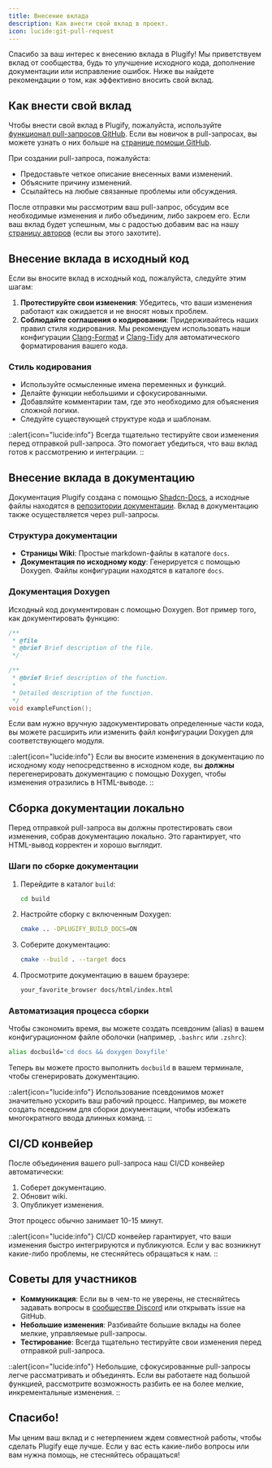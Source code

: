 ```yaml
---
title: Внесение вклада
description: Как внести свой вклад в проект.
icon: lucide:git-pull-request
---
```


Спасибо за ваш интерес к внесению вклада в Plugify! Мы приветствуем вклад от сообщества, будь то улучшение исходного кода, дополнение документации или исправление ошибок. Ниже вы найдете рекомендации о том, как эффективно вносить свой вклад.

## **Как внести свой вклад**

Чтобы внести свой вклад в Plugify, пожалуйста, используйте [функционал pull-запросов GitHub](https://github.com/your-username/plugify/pulls). Если вы новичок в pull-запросах, вы можете узнать о них больше на [странице помощи GitHub](https://help.github.com/articles/using-pull-requests/).

При создании pull-запроса, пожалуйста:
- Предоставьте четкое описание внесенных вами изменений.
- Объясните причину изменений.
- Ссылайтесь на любые связанные проблемы или обсуждения.

После отправки мы рассмотрим ваш pull-запрос, обсудим все необходимые изменения и либо объединим, либо закроем его. Если ваш вклад будет успешным, мы с радостью добавим вас на нашу [страницу авторов](/introduction/credits) (если вы этого захотите).

## **Внесение вклада в исходный код**

Если вы вносите вклад в исходный код, пожалуйста, следуйте этим шагам:

1. **Протестируйте свои изменения**: Убедитесь, что ваши изменения работают как ожидается и не вносят новых проблем.
2. **Соблюдайте соглашения о кодировании**: Придерживайтесь наших правил стиля кодирования. Мы рекомендуем использовать наши конфигурации [Clang-Format](https://clang.llvm.org/docs/ClangFormat.html) и [Clang-Tidy](https://clang.llvm.org/extra/clang-tidy/) для автоматического форматирования вашего кода.

### **Стиль кодирования**
- Используйте осмысленные имена переменных и функций.
- Делайте функции небольшими и сфокусированными.
- Добавляйте комментарии там, где это необходимо для объяснения сложной логики.
- Следуйте существующей структуре кода и шаблонам.

::alert{icon="lucide:info"}
Всегда тщательно тестируйте свои изменения перед отправкой pull-запроса. Это помогает убедиться, что ваш вклад готов к рассмотрению и интеграции.
::

## **Внесение вклада в документацию**

Документация Plugify создана с помощью [Shadcn-Docs](https://shadcn-docs-nuxt.vercel.app/), а исходные файлы находятся в [репозитории документации](https://github.com/untrustedmodders/untrustedmodders.github.io). Вклад в документацию также осуществляется через pull-запросы.

### **Структура документации**
- **Страницы Wiki**: Простые markdown-файлы в каталоге `docs`.
- **Документация по исходному коду**: Генерируется с помощью Doxygen. Файлы конфигурации находятся в каталоге `docs`.

### **Документация Doxygen**
Исходный код документирован с помощью Doxygen. Вот пример того, как документировать функцию:

```c++
/**
 * @file
 * @brief Brief description of the file.
 */

/**
 * @brief Brief description of the function.
 *
 * Detailed description of the function.
 */
void exampleFunction();
```

Если вам нужно вручную задокументировать определенные части кода, вы можете расширить или изменить файл конфигурации Doxygen для соответствующего модуля.

::alert{icon="lucide:info"}
Если вы вносите изменения в документацию по исходному коду непосредственно в исходном коде, вы **должны** перегенерировать документацию с помощью Doxygen, чтобы изменения отразились в HTML-выводе.
::

## **Сборка документации локально**

Перед отправкой pull-запроса вы должны протестировать свои изменения, собрав документацию локально. Это гарантирует, что HTML-вывод корректен и хорошо выглядит.

### **Шаги по сборке документации**
1. Перейдите в каталог `build`:
   ```bash
   cd build
   ```
2. Настройте сборку с включенным Doxygen:
   ```bash
   cmake .. -DPLUGIFY_BUILD_DOCS=ON
   ```
3. Соберите документацию:
   ```bash
   cmake --build . --target docs
   ```
4. Просмотрите документацию в вашем браузере:
   ```bash
   your_favorite_browser docs/html/index.html
   ```

### **Автоматизация процесса сборки**
Чтобы сэкономить время, вы можете создать псевдоним (alias) в вашем конфигурационном файле оболочки (например, `.bashrc` или `.zshrc`):
```bash
alias docbuild='cd docs && doxygen Doxyfile'
```
Теперь вы можете просто выполнить `docbuild` в вашем терминале, чтобы сгенерировать документацию.

::alert{icon="lucide:info"}
Использование псевдонимов может значительно ускорить ваш рабочий процесс. Например, вы можете создать псевдоним для сборки документации, чтобы избежать многократного ввода длинных команд.
::

## **CI/CD конвейер**

После объединения вашего pull-запроса наш CI/CD конвейер автоматически:
1. Соберет документацию.
2. Обновит wiki.
3. Опубликует изменения.

Этот процесс обычно занимает 10-15 минут.

::alert{icon="lucide:info"}
CI/CD конвейер гарантирует, что ваши изменения быстро интегрируются и публикуются. Если у вас возникнут какие-либо проблемы, не стесняйтесь обращаться к нам.
::


## **Советы для участников**
- **Коммуникация**: Если вы в чем-то не уверены, не стесняйтесь задавать вопросы в [сообществе Discord](https://discord.gg/untrustedmodders) или открывать issue на GitHub.
- **Небольшие изменения**: Разбивайте большие вклады на более мелкие, управляемые pull-запросы.
- **Тестирование**: Всегда тщательно тестируйте свои изменения перед отправкой pull-запроса.

::alert{icon="lucide:info"}
Небольшие, сфокусированные pull-запросы легче рассматривать и объединять. Если вы работаете над большой функцией, рассмотрите возможность разбить ее на более мелкие, инкрементальные изменения.
::

## **Спасибо!**

Мы ценим ваш вклад и с нетерпением ждем совместной работы, чтобы сделать Plugify еще лучше. Если у вас есть какие-либо вопросы или вам нужна помощь, не стесняйтесь обращаться!